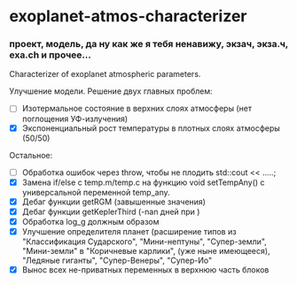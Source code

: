 # exoplanet-atmos-characterizer
### проект, модель, да ну как же я тебя ненавижу, экзач, экза.ч, exa.ch и прочее...
Characterizer of exoplanet atmospheric parameters.

Улучшение модели. Решение двух главных проблем:
- [ ] Изотермальное состояние в верхних слоях атмосферы (нет поглощения УФ-излучения)
- [x] Экспоненциальный рост температуры в плотных слоях атмосферы (50/50)

Остальное:
- [ ] Обработка ошибок через throw, чтобы не плодить std::cout << .....;
- [x] Замена if/else с temp.m/temp.c на функцию void setTempAny() с универсальной переменной temp_any. 
- [x] Дебаг функции getRGM (завышенные значения)
- [x] Дебаг функции getKeplerThird (-nan дней при )
- [x] Обработка log_g должным образом
- [x] Улучшение определителя планет (расширение типов из "Классификация Сударского", "Мини-нептуны", "Супер-земли", "Мини-земли" в "Коричневые карлики", (уже ныне имеющееся), "Ледяные гиганты", "Супер-Венеры", "Супер-Ио"
- [x] Вынос всех не-приватных переменных в верхнюю часть блоков   
